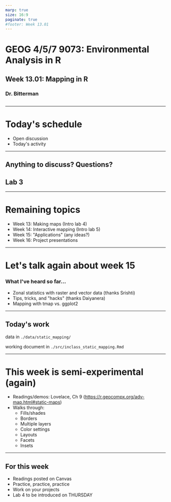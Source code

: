 ```yaml
---
marp: true
size: 16:9 
paginate: true
#footer: Week 13.01
---
```


# GEOG 4/5/7 9073: Environmental Analysis in R

## 

## Week 13.01: Mapping in R

### Dr. Bitterman

## 

---

# Today's schedule

- Open discussion
- Today's activity

---

## Anything to discuss? Questions?

## Lab 3

---

# Remaining topics

- Week 13: Making maps (Intro lab 4)
- Week 14: Interactive mapping (Intro lab 5)
- Week 15: "Applications" (any ideas?)
- Week 16: Project presentations

---

# Let's talk again about week 15

### What I've heard so far...

- Zonal statistics with raster and vector data (thanks Srishti)
- Tips, tricks, and "hacks" (thanks Daiyanera)
- Mapping with tmap vs. ggplot2

---

## Today's work

data in ```./data/static_mapping/```

working document in ```./src/inclass_static_mapping.Rmd```

---

# This week is semi-experimental (again)

- Readings/demos: Lovelace, Ch 9 (https://r.geocompx.org/adv-map.html#static-maps)
- Walks through:
  - Fills/shades
  - Borders
  - Multiple layers
  - Color settings
  - Layouts
  - Facets
  - Insets

---

## For this week

- Readings posted on Canvas
- Practice, practice, practice
- Work on your projects
- Lab 4 to be introduced on THURSDAY

